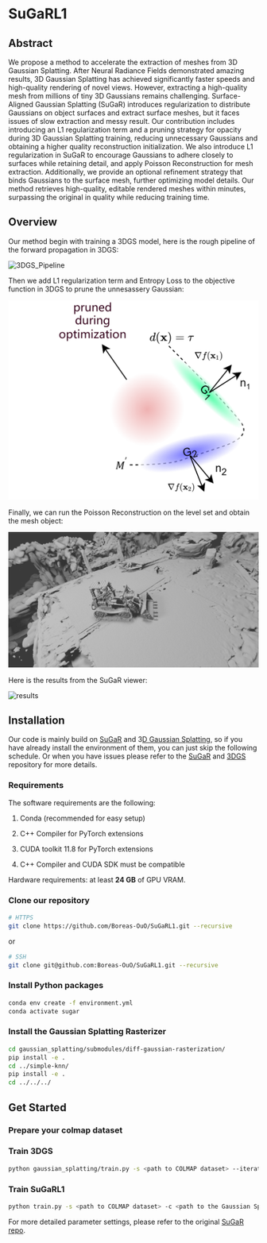 # SuGaRL1

## Abstract

We propose a method to accelerate the extraction of meshes from 3D Gaussian Splatting. After Neural Radiance Fields demonstrated amazing results, 3D Gaussian Splatting has achieved significantly faster speeds and high-quality rendering of novel views. However, extracting a high-quality mesh from millions of tiny 3D Gaussians remains challenging. Surface-Aligned Gaussian Splatting (SuGaR) introduces regularization to distribute Gaussians on object surfaces and extract surface meshes, but it faces issues of slow extraction and messy result. Our contribution includes introducing an L1 regularization term and a pruning strategy for opacity during 3D Gaussian Splatting training, reducing unnecessary Gaussians and obtaining a higher quality reconstruction initialization. We also introduce L1 regularization in SuGaR to encourage Gaussians to adhere closely to surfaces while retaining detail, and apply Poisson Reconstruction for mesh extraction. Additionally, we provide an optional refinement strategy that binds Gaussians to the surface mesh, further optimizing model details. Our method retrieves high-quality, editable rendered meshes within minutes, surpassing the original in quality while reducing training time.





## Overview

Our method begin with training a 3DGS model, here is the rough pipeline of the forward propagation in 3DGS:

![3DGS_Pipeline](./assets/3DGS_Pipeline.png)

Then we add L1 regularization term and Entropy Loss to the objective function in 3DGS to prune the unnesassery Gaussian:

![Mesh.drawio](./assets/Mesh.drawio.png)

Finally, we can run the Poisson Reconstruction on the level set and obtain the mesh object:

![lego_mesh](./assets/lego_mesh.png)

Here is the results from the SuGaR viewer:

![results](./assets/results.png)

## Installation

Our code is mainly build on [SuGaR](https://github.com/Anttwo/SuGaR.git) and 3[D Gaussian Splatting](https://github.com/graphdeco-inria/gaussian-splatting), so if you have already install the environment of them, you can just skip the following schedule. Or when you have issues please refer to the [SuGaR](https://github.com/Anttwo/SuGaR.git) and [3DGS](https://github.com/graphdeco-inria/gaussian-splatting) repository for more details.

### Requirements

The software requirements are the following:

1. Conda (recommended for easy setup)

2. C++ Compiler for PyTorch extensions

3. CUDA toolkit 11.8 for PyTorch extensions

4. C++ Compiler and CUDA SDK must be compatible

Hardware requirements: at least **24 GB** of GPU VRAM.

### Clone our repository

```sh
# HTTPS
git clone https://github.com/Boreas-OuO/SuGaRL1.git --recursive
```

or

```sh
# SSH
git clone git@github.com:Boreas-OuO/SuGaRL1.git --recursive
```

### Install Python packages

```sh
conda env create -f environment.yml
conda activate sugar
```

### Install the Gaussian Splatting Rasterizer

```sh
cd gaussian_splatting/submodules/diff-gaussian-rasterization/
pip install -e .
cd ../simple-knn/
pip install -e .
cd ../../../
```

## Get Started

### Prepare your colmap dataset



### Train 3DGS

```sh
python gaussian_splatting/train.py -s <path to COLMAP dataset> --iterations 7000 -m <path to the desired output directory>
```

### Train SuGaRL1

```sh
python train.py -s <path to COLMAP dataset> -c <path to the Gaussian Splatting checkpoint> -r <"density" or "sdf">
```

For more detailed parameter settings, please refer to the original [SuGaR repo](https://github.com/Anttwo/SuGaR.git).

